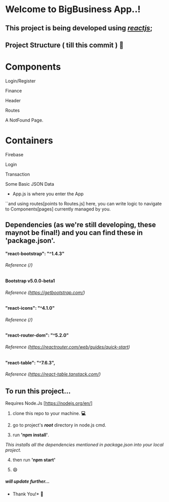 
  

  

  

# **Welcome to **BigBusiness App**..!**

  

  

  

  

  

  

## This project is being developed using *[reactjs](https://reactjs.org/)*;

  

  

  

  

  

  

## Project Structure ( till this commit ) 📑

  

  

  

# Components

  

Login/Register

  
  

Finance

  

  

Header

  

  

Routes

  

  

A NotFound Page.

  

  

# Containers

  

Firebase

  
  
  

Login

  
  
  

Transaction

  

  

Some Basic JSON Data

  

  

* App.js is where you enter the App

  

  

``and using routes[points to Routes.js] here, you can write logic to navigate to Components[pages] currently managed by you.

  

  

  

  

  

  

## Dependencies (as we're still developing, these maynot be final!) and you can find these in 'package.json'.

  

  

#### "react-bootstrap": "^1.4.3"

  

  

###### *Reference (/)*

  

  

  

#### **Bootstrap v5.0.0-beta1**

  

  

###### *Reference (https://getbootstrap.com/)*

  

  

  

#### "react-icons": "^4.1.0"

  

  

###### *Reference (/)*

  

  

  

#### "react-router-dom": "^5.2.0"

  

  

###### *Reference (https://reactrouter.com/web/guides/quick-start)*

  

  

  

#### "react-table": "^7.6.3",

  

  

###### *Reference (https://react-table.tanstack.com/)*

  

  

  

## To run this project...

  

  

Requires Node.Js [https://nodejs.org/en/]

  

  

  

1. clone this repo to your machine. **💻**

  

  

  

  

  

2. go to project's **_root_** directory in node.js cmd.

  

  

  

  

  

3. run **'npm install'**.

  

  

*This installs all the dependencies mentioned in package.json into your local project.*

  

  

  

  

  

4. then run **'npm start'**

  

  

  

  

  

5. 😄

  

  

  

  

  

##### will update further...

  

  

  

  

  

  

* Thank You!* 🙂